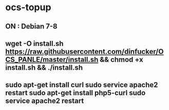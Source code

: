 # ocs-topup
ON : Debian 7-8
------------------------------------
wget -O install.sh https://raw.githubusercontent.com/dinfucker/OCS_PANLE/master/install.sh
&& chmod +x install.sh && 
./install.sh
------------------------------------
sudo apt-get install curl
sudo service apache2 restart
sudo apt-get install php5-curl
sudo service apache2 restart
------------------------------------

